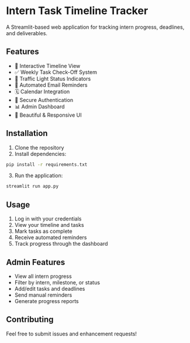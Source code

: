 # Intern Task Timeline Tracker

A Streamlit-based web application for tracking intern progress, deadlines, and deliverables.

## Features

- 📅 Interactive Timeline View
- ✅ Weekly Task Check-Off System
- 🚦 Traffic Light Status Indicators
- 📧 Automated Email Reminders
- 🗓 Calendar Integration
- 🔐 Secure Authentication
- 📊 Admin Dashboard
- 🎨 Beautiful & Responsive UI

## Installation

1. Clone the repository
2. Install dependencies:
```bash
pip install -r requirements.txt
```

3. Run the application:
```bash
streamlit run app.py
```

## Usage

1. Log in with your credentials
2. View your timeline and tasks
3. Mark tasks as complete
4. Receive automated reminders
5. Track progress through the dashboard

## Admin Features

- View all intern progress
- Filter by intern, milestone, or status
- Add/edit tasks and deadlines
- Send manual reminders
- Generate progress reports

## Contributing

Feel free to submit issues and enhancement requests! 